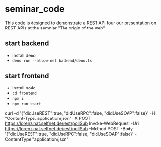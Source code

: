 # seminar_code
This code is designed to demonstrate a REST API four our presentation on REST APIs at the semniar "The origin of the web"
## start backend
- install deno
- ``deno run --allow-net backend/deno.ts``
## start frontend
- install node
- ``cd frontend``
- ``npm i``
- ``npm run start``

curl -d '{"didUseREST":true, "didUseRPC":false, "didUseSOAP":false}' -H "Content-Type: application/json" -X POST https://lorenz.nat.selfnet.de/rest/pollSub
Invoke-WebRequest -Uri https://lorenz.nat.selfnet.de/rest/pollSub -Method POST -Body '{"didUseREST":true, "didUseRPC":false, "didUseSOAP":false}' -ContentType "application/json"

